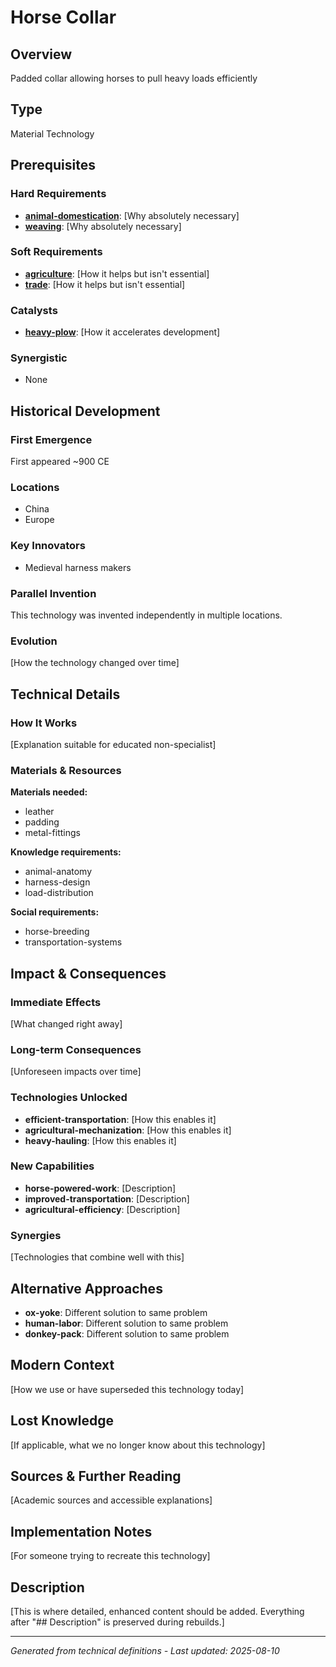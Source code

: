 # Horse Collar

## Overview
Padded collar allowing horses to pull heavy loads efficiently

## Type
Material Technology

## Prerequisites

### Hard Requirements
- **[animal-domestication](../animal-domestication/README.md)**: [Why absolutely necessary]
- **[weaving](../weaving/README.md)**: [Why absolutely necessary]

### Soft Requirements
- **[agriculture](../agriculture/README.md)**: [How it helps but isn't essential]
- **[trade](../trade/README.md)**: [How it helps but isn't essential]

### Catalysts
- **[heavy-plow](../heavy-plow/README.md)**: [How it accelerates development]

### Synergistic
- None

## Historical Development

### First Emergence
First appeared ~900 CE

### Locations
- China
- Europe

### Key Innovators
- Medieval harness makers

### Parallel Invention
This technology was invented independently in multiple locations.

### Evolution
[How the technology changed over time]

## Technical Details

### How It Works
[Explanation suitable for educated non-specialist]

### Materials & Resources
**Materials needed:**
- leather
- padding
- metal-fittings


**Knowledge requirements:**
- animal-anatomy
- harness-design
- load-distribution


**Social requirements:**
- horse-breeding
- transportation-systems

## Impact & Consequences

### Immediate Effects
[What changed right away]

### Long-term Consequences
[Unforeseen impacts over time]

### Technologies Unlocked
- **efficient-transportation**: [How this enables it]
- **agricultural-mechanization**: [How this enables it]
- **heavy-hauling**: [How this enables it]

### New Capabilities
- **horse-powered-work**: [Description]
- **improved-transportation**: [Description]
- **agricultural-efficiency**: [Description]

### Synergies
[Technologies that combine well with this]

## Alternative Approaches
- **ox-yoke**: Different solution to same problem
- **human-labor**: Different solution to same problem
- **donkey-pack**: Different solution to same problem

## Modern Context
[How we use or have superseded this technology today]

## Lost Knowledge
[If applicable, what we no longer know about this technology]

## Sources & Further Reading
[Academic sources and accessible explanations]

## Implementation Notes
[For someone trying to recreate this technology]

## Description










[This is where detailed, enhanced content should be added. Everything after "## Description" is preserved during rebuilds.]

---
*Generated from technical definitions - Last updated: 2025-08-10*
